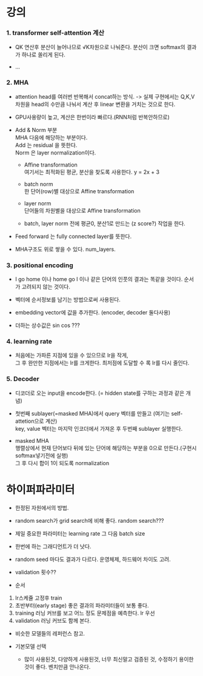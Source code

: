 # 강의 

### 1. transformer self-attention 계산

* QK 연산후 분산이 늘어나므로 √K차원으로 나눠준다. 분산이 크면 softmax의 결과가 하나로 쏠리게 된다.

* ...

### 2. MHA

* attention head를 여러번 반복해서 concat하는 방식. -> 실제 구현에서는 Q,K,V차원을 head의 수만큼 나눠서 계산 후 linear 변환을 거치는 것으로 한다.

* GPU사용량이 높고, 계산은 한번이라 빠르다.(RNN처럼 반복안하므로)

* Add & Norm 부분  
  MHA 다음에 해당하는 부분이다.  
  Add 는 residual 을 뜻한다.  
  Norm 은 layer normalization이다.  
  
  * Affine transformation  
    여기서는 최적화된 평균, 분산을 찾도록 사용한다. y = 2x + 3
  
  * batch norm  
    한 단어(row)별 대상으로 Affine transformation
  
  * layer norm   
    단어들의 차원별을 대상으로 Affine transformation
    
  * batch, layer norm 전에 평균0, 분산1로 만드는 (z score?) 작업을 한다.

* Feed forward 는 fully connected layer를 뜻한다.

* MHA구조도 위로 쌓을 수 있다. num_layers.

### 3. positional encoding

* I go home 이나 home go I 이나 같은 단어의 인풋의 결과는 똑같을 것이다. 순서가 고려되지 않는 것이다.

* 벡터에 순서정보를 남기는 방법으로써 사용된다.

* embedding vector에 값을 추가한다. (encoder, decoder 둘다사용)

* 더하는 상수값은 sin cos ???

### 4. learning rate

* 처음에는 가파른 지점에 있을 수 있으므로 lr을 작게,  
  그 후 완만한 지점에서는 lr를 크게한다.
  최저점에 도달할 수 록 lr를 다시 줄인다.

### 5. Decoder  

* 디코더로 오는 input을 encode한다. (= hidden state를 구하는 과정과 같은 개념)

* 첫번째 sublayer(=masked MHA)에서 query 벡터를 만들고 (여기는 self-attetion으로 계산)  
  key, value 벡터는 마지막 인코더에서 가져온 후 두번째 sublayer 실행한다.

* masked MHA  
  행렬상에서 현재 단어보다 뒤에 있는 단어에 해당하는 부분을 0으로 만든다.(구현시 softmax넣기전에 실행)  
  그 후 다시 합이 1이 되도록 normalization
  
# 하이퍼파라미터

* 한정된 자원에서의 방법.

* random search가 grid search에 비해 좋다. 
  random search???

* 제일 중요한 파라미터는 learning rate
  그 다음 batch size

* 한번에 하는 그래디언트가 더 낫다.
* random seed 마다도 결과가 다르다. 운영체제, 하드웨어 차이도 고려.
* validation 횟수??

* 순서
1. lr스케쥴 고정후 train
2. 초반부터(early stage) 좋은 결과의 파라미터들이 보통 좋다.
3. training 러닝 커브를 보고 어느 정도 문제점을 예측한다. lr 우선
4. validation 러닝 커브도 함께 본다.

* 비슷한 모델들의 레퍼런스 참고. 

* 기본모델 선택
  * 많이 사용된것, 다양하게 사용된것, 너무 최신말고 검증된 것, 수정하기 용이한 것이 좋다.
    벤치만큼 안나온다.
